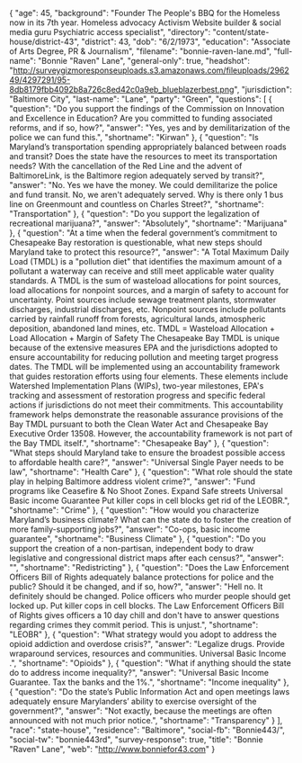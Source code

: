 {
  "age": 45,
  "background": "Founder The People's BBQ for the Homeless now in its 7th year. Homeless advocacy Activism Website builder & social media guru Psychiatric access specialist",
  "directory": "content/state-house/district-43",
  "district": 43,
  "dob": "6/2/1973",
  "education": "Associate of Arts Degree, PR & Journalism",
  "filename": "bonnie-raven-lane.md",
  "full-name": "Bonnie \"Raven\" Lane",
  "general-only": true,
  "headshot": "http://surveygizmoresponseuploads.s3.amazonaws.com/fileuploads/296249/4297291/95-8db8179fbb4092b8a726c8ed42c0a9eb_blueblazerbest.png",
  "jurisdiction": "Baltimore City",
  "last-name": "Lane",
  "party": "Green",
  "questions": [
    {
      "question": "Do you support the findings of the Commission on Innovation and Excellence in Education? Are you committed to funding associated reforms, and if so, how?",
      "answer": "Yes, yes and by demilitarization of the police we can fund this.",
      "shortname": "Kirwan"
    },
    {
      "question": "Is Maryland’s transportation spending appropriately balanced between roads and transit? Does the state have the resources to meet its transportation needs? With the cancellation of the Red Line and the advent of BaltimoreLink, is the Baltimore region adequately served by transit?",
      "answer": "No. Yes we have the money. We could demilitarize the police and fund transit.  No, we aren't adequately served.  Why is there only 1 bus line on Greenmount and countless on Charles Street?",
      "shortname": "Transportation"
    },
    {
      "question": "Do you support the legalization of recreational marijuana?",
      "answer": "Absolutely",
      "shortname": "Marijuana"
    },
    {
      "question": "At a time when the federal government’s commitment to Chesapeake Bay restoration is questionable, what new steps should Maryland take to protect this resource?",
      "answer": "A Total Maximum Daily Load (TMDL) is a \"pollution diet\" that identifies the maximum amount of a pollutant a waterway can receive and still meet applicable water quality standards. A TMDL is the sum of wasteload allocations for point sources, load allocations for nonpoint sources, and a margin of safety to account for uncertainty. Point sources include sewage treatment plants, stormwater discharges, industrial discharges, etc. Nonpoint sources include pollutants carried by rainfall runoff from forests, agricultural lands, atmospheric deposition, abandoned land mines, etc.  TMDL = Wasteload Allocation + Load Allocation + Margin of Safety  The Chesapeake Bay TMDL is unique because of the extensive measures EPA and the jurisdictions adopted to ensure accountability for reducing pollution and meeting target progress dates. The TMDL will be implemented using an accountability framework that guides restoration efforts using four elements.  These elements include Watershed Implementation Plans (WIPs), two-year milestones, EPA's tracking and assessment of restoration progress and specific federal actions if jurisdictions do not meet their commitments.  This accountability framework helps demonstrate the reasonable assurance provisions of the Bay TMDL pursuant to both the Clean Water Act and Chesapeake Bay Executive Order 13508. However, the accountability framework is not part of the Bay TMDL itself.",
      "shortname": "Chesapeake Bay"
    },
    {
      "question": "What steps should Maryland take to ensure the broadest possible access to affordable health care?",
      "answer": "Universal Single Payer needs to be law",
      "shortname": "Health Care"
    },
    {
      "question": "What role should the state play in helping Baltimore address violent crime?",
      "answer": "Fund programs like Ceasefire & No Shoot Zones. Expand Safe streets Universal Basic income Guarantee Put killer cops in cell blocks get rid of the LEOBR.",
      "shortname": "Crime"
    },
    {
      "question": "How would you characterize Maryland’s business climate? What can the state do to foster the creation of more family-supporting jobs?",
      "answer": "Co-ops, basic income guarantee",
      "shortname": "Business Climate"
    },
    {
      "question": "Do you support the creation of a non-partisan, independent body to draw legislative and congressional district maps after each census?",
      "answer": "",
      "shortname": "Redistricting"
    },
    {
      "question": "Does the Law Enforcement Officers Bill of Rights adequately balance protections for police and the public? Should it be changed, and if so, how?",
      "answer": "Hell no. It definitely should be changed. Police officers who murder people should get locked up. Put killer cops in cell blocks. The Law Enforcement Officers Bill of Rights gives officers a 10 day chill and don't have to answer questions regarding crimes they commit period. This is unjust.",
      "shortname": "LEOBR"
    },
    {
      "question": "What strategy would you adopt to address the opioid addiction and overdose crisis?",
      "answer": "Legalize drugs. Provide wraparound services, resources and communities.  Universal Basic Income .",
      "shortname": "Opioids"
    },
    {
      "question": "What if anything should the state do to address income inequality?",
      "answer": "Universal Basic Income Guarantee. Tax the banks and the 1%.",
      "shortname": "Income inequality"
    },
    {
      "question": "Do the state’s Public Information Act and open meetings laws adequately ensure Marylanders’ ability to exercise oversight of the government?",
      "answer": "Not exactly, because the meetings are often announced with not much prior notice.",
      "shortname": "Transparency"
    }
  ],
  "race": "state-house",
  "residence": "Baltimore",
  "social-fb": "Bonnie443/",
  "social-tw": "bonnie443rd",
  "survey-response": true,
  "title": "Bonnie \"Raven\" Lane",
  "web": "http://www.bonniefor43.com"
}
